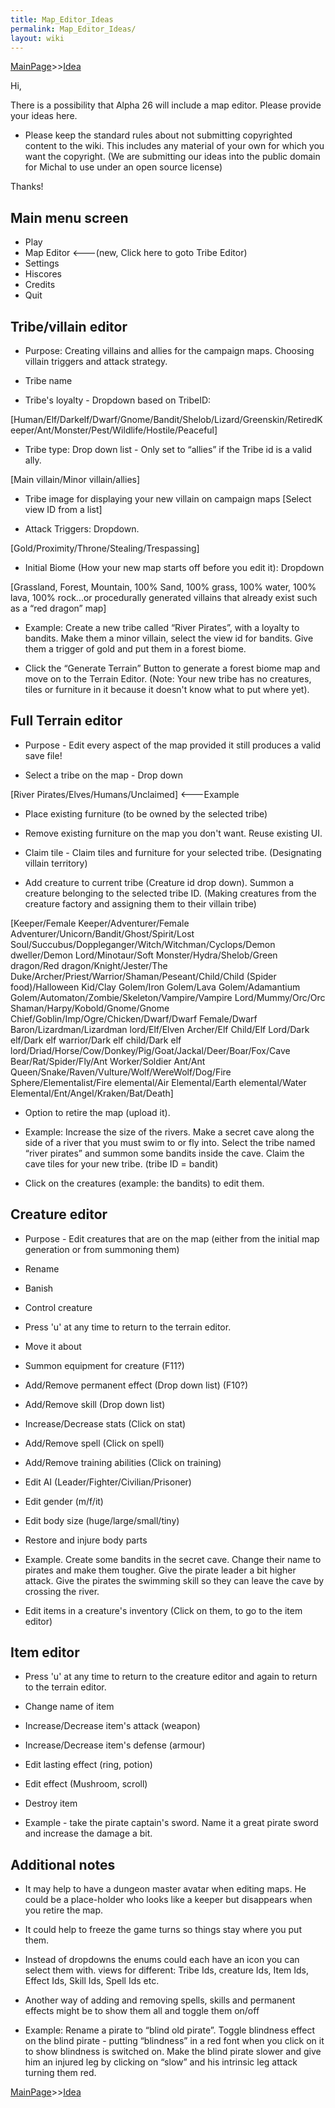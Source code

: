 ```yaml
---
title: Map_Editor_Ideas
permalink: Map_Editor_Ideas/
layout: wiki
---
```


[MainPage](/keeperrl_wiki/ "wikilink")>>[Idea](/keeperrl_wiki/Idea "wikilink")

Hi,

There is a possibility that Alpha 26 will include a map editor. Please
provide your ideas here.

-   Please keep the standard rules about not submitting copyrighted
    content to the wiki. This includes any material of your own for
    which you want the copyright. (We are submitting our ideas into the
    public domain for Michal to use under an open source license)

Thanks!

Main menu screen
----------------

-   Play
-   Map Editor &lt;---(new, Click here to goto Tribe Editor)
-   Settings
-   Hiscores
-   Credits
-   Quit

Tribe/villain editor
--------------------

-   Purpose: Creating villains and allies for the campaign maps.
    Choosing villain triggers and attack strategy.

<!-- -->

-   Tribe name

<!-- -->

-   Tribe's loyalty - Dropdown based on TribeID:

  
\[Human/Elf/Darkelf/Dwarf/Gnome/Bandit/Shelob/Lizard/Greenskin/RetiredKeeper/Ant/Monster/Pest/Wildlife/Hostile/Peaceful\]

-   Tribe type: Drop down list - Only set to “allies” if the Tribe id is
    a valid ally.

  
\[Main villain/Minor villain/allies\]

-   Tribe image for displaying your new villain on campaign maps
    \[Select view ID from a list\]

<!-- -->

-   Attack Triggers: Dropdown.

  
\[Gold/Proximity/Throne/Stealing/Trespassing\]

-   Initial Biome (How your new map starts off before you edit it):
    Dropdown

  
\[Grassland, Forest, Mountain, 100% Sand, 100% grass, 100% water, 100%
lava, 100% rock...or procedurally generated villains that already exist
such as a “red dragon” map\]

-   Example: Create a new tribe called “River Pirates”, with a loyalty
    to bandits. Make them a minor villain, select the view id for
    bandits. Give them a trigger of gold and put them in a forest biome.

<!-- -->

-   Click the “Generate Terrain” Button to generate a forest biome map
    and move on to the Terrain Editor. (Note: Your new tribe has no
    creatures, tiles or furniture in it because it doesn't know what to
    put where yet).

Full Terrain editor
-------------------

-   Purpose - Edit every aspect of the map provided it still produces a
    valid save file!

<!-- -->

-   Select a tribe on the map - Drop down

  
\[River Pirates/Elves/Humans/Unclaimed\] &lt;---Example

-   Place existing furniture (to be owned by the selected tribe)

<!-- -->

-   Remove existing furniture on the map you don't want. Reuse existing
    UI.

<!-- -->

-   Claim tile - Claim tiles and furniture for your selected tribe.
    (Designating villain territory)

<!-- -->

-   Add creature to current tribe (Creature id drop down). Summon a
    creature belonging to the selected tribe ID. (Making creatures from
    the creature factory and assigning them to their villain tribe)

  
\[Keeper/Female Keeper/Adventurer/Female
Adventurer/Unicorn/Bandit/Ghost/Spirit/Lost
Soul/Succubus/Doppleganger/Witch/Witchman/Cyclops/Demon dweller/Demon
Lord/Minotaur/Soft Monster/Hydra/Shelob/Green dragon/Red
dragon/Knight/Jester/The
Duke/Archer/Priest/Warrior/Shaman/Peseant/Child/Child (Spider
food)/Halloween Kid/Clay Golem/Iron Golem/Lava Golem/Adamantium
Golem/Automaton/Zombie/Skeleton/Vampire/Vampire Lord/Mummy/Orc/Orc
Shaman/Harpy/Kobold/Gnome/Gnome
Chief/Goblin/Imp/Ogre/Chicken/Dwarf/Dwarf Female/Dwarf
Baron/Lizardman/Lizardman lord/Elf/Elven Archer/Elf Child/Elf Lord/Dark
elf/Dark elf warrior/Dark elf child/Dark elf
lord/Driad/Horse/Cow/Donkey/Pig/Goat/Jackal/Deer/Boar/Fox/Cave
Bear/Rat/Spider/Fly/Ant Worker/Soldier Ant/Ant
Queen/Snake/Raven/Vulture/Wolf/WereWolf/Dog/Fire
Sphere/Elementalist/Fire elemental/Air Elemental/Earth elemental/Water
Elemental/Ent/Angel/Kraken/Bat/Death\]

-   Option to retire the map (upload it).

<!-- -->

-   Example: Increase the size of the rivers. Make a secret cave along
    the side of a river that you must swim to or fly into. Select the
    tribe named “river pirates” and summon some bandits inside the cave.
    Claim the cave tiles for your new tribe. (tribe ID = bandit)

<!-- -->

-   Click on the creatures (example: the bandits) to edit them.

Creature editor
---------------

-   Purpose - Edit creatures that are on the map (either from the
    initial map generation or from summoning them)

<!-- -->

-   Rename

<!-- -->

-   Banish

<!-- -->

-   Control creature

<!-- -->

-   Press 'u' at any time to return to the terrain editor.

<!-- -->

-   Move it about

<!-- -->

-   Summon equipment for creature (F11?)

<!-- -->

-   Add/Remove permanent effect (Drop down list) (F10?)

<!-- -->

-   Add/Remove skill (Drop down list)

<!-- -->

-   Increase/Decrease stats (Click on stat)

<!-- -->

-   Add/Remove spell (Click on spell)

<!-- -->

-   Add/Remove training abilities (Click on training)

<!-- -->

-   Edit AI (Leader/Fighter/Civilian/Prisoner)

<!-- -->

-   Edit gender (m/f/it)

<!-- -->

-   Edit body size (huge/large/small/tiny)

<!-- -->

-   Restore and injure body parts

<!-- -->

-   Example. Create some bandits in the secret cave. Change their name
    to pirates and make them tougher. Give the pirate leader a bit
    higher attack. Give the pirates the swimming skill so they can leave
    the cave by crossing the river.

<!-- -->

-   Edit items in a creature's inventory (Click on them, to go to the
    item editor)

Item editor
-----------

-   Press 'u' at any time to return to the creature editor and again to
    return to the terrain editor.

<!-- -->

-   Change name of item

<!-- -->

-   Increase/Decrease item's attack (weapon)

<!-- -->

-   Increase/Decrease item's defense (armour)

<!-- -->

-   Edit lasting effect (ring, potion)

<!-- -->

-   Edit effect (Mushroom, scroll)

<!-- -->

-   Destroy item

<!-- -->

-   Example - take the pirate captain's sword. Name it a great pirate
    sword and increase the damage a bit.

Additional notes
----------------

-   It may help to have a dungeon master avatar when editing maps. He
    could be a place-holder who looks like a keeper but disappears when
    you retire the map.

<!-- -->

-   It could help to freeze the game turns so things stay where you put
    them.

<!-- -->

-   Instead of dropdowns the enums could each have an icon you can
    select them with. views for different: Tribe Ids, creature Ids, Item
    Ids, Effect Ids, Skill Ids, Spell Ids etc.

<!-- -->

-   Another way of adding and removing spells, skills and permanent
    effects might be to show them all and toggle them on/off

<!-- -->

-   Example: Rename a pirate to “blind old pirate”. Toggle blindness
    effect on the blind pirate - putting “blindness” in a red font when
    you click on it to show blindness is switched on. Make the blind
    pirate slower and give him an injured leg by clicking on “slow” and
    his intrinsic leg attack turning them red.

[MainPage](/keeperrl_wiki/ "wikilink")>>[Idea](/keeperrl_wiki/Idea "wikilink")

